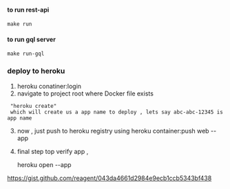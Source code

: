 


#### to run rest-api 
    make run

#### to run gql server
    make run-gql


### deploy to heroku 

   1) heroku conatiner:login 
   2) navigate to project root where Docker file exists 
    
     "heroku create" 
     which will create us a app name to deploy , lets say abc-abc-12345 is app name

   3) now , just push to heroku registry using 
       heroku container:push web --app <appname>

   4) final step top verify app , 
   
       heroku open --app <appname>



https://gist.github.com/reagent/043da4661d2984e9ecb1ccb5343bf438